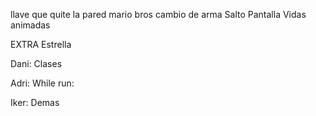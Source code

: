 llave que quite la pared
mario bros
cambio de arma
Salto
Pantalla
Vidas animadas





EXTRA
Estrella




Dani:
Clases

Adri:
While run:

Iker:
Demas
